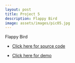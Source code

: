 ```yaml
---
layout: post
title: Project 5
description: Flappy Bird
image: assets/images/pic05.jpg
---
```


Flappy Bird
<ul class="actions">
					<li><a href="https://github.com/muskangupta4/Flappy-Bird" class="button" target="_blank">Click here for source code</a></li>
				</ul>
<ul class="actions">
					<li><a href="https://drive.google.com/drive/folders/1809Rw5HG6AsC1IddS4hYpIcQogN_TvER?usp=sharing" class="button" target="_blank">Click here for demo</a></li>
				</ul>